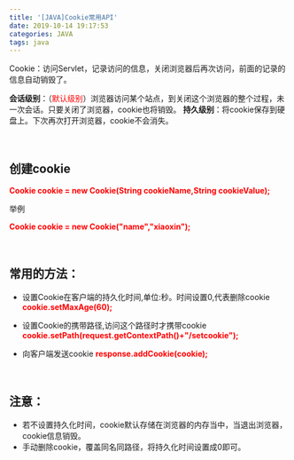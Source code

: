```yaml
---
title: '[JAVA]Cookie常用API'
date: 2019-10-14 19:17:53
categories: JAVA
tags: java
---
```


Cookie：访问Servlet，记录访问的信息，关闭浏览器后再次访问，前面的记录的信息自动销毁了。

**会话级别**：（<span style="color: #ff0000;">默认级别</span>）浏览器访问某个站点，到关闭这个浏览器的整个过程，未一次会话。只要关闭了浏览器，cookie也将销毁。
**持久级别**：将cookie保存到硬盘上。下次再次打开浏览器，cookie不会消失。

&nbsp;

## 创建cookie

<span style="color: #ff0000;">**Cookie cookie = new Cookie(String cookieName,String cookieValue);**</span>

举例

<span style="color: #ff0000;">**Cookie cookie = new Cookie("name","xiaoxin");**</span>

&nbsp;


## 常用的方法：

*   设置Cookie在客户端的持久化时间,单位:秒。时间设置0,代表删除cookie
<span style="color: #ff0000;">**cookie.setMaxAge(60);**</span>
&nbsp;

*   设置Cookie的携带路径,访问这个路径时才携带cookie
**<span style="color: #ff0000;">cookie.setPath(request.getContextPath()+"/setcookie");</span>**
&nbsp;

*   向客户端发送cookie
<span style="color: #ff0000;">**response.addCookie(cookie);**</span>
&nbsp;

&nbsp;

## 注意：

*   若不设置持久化时间，cookie默认存储在浏览器的内存当中，当退出浏览器，cookie信息销毁。
*   手动删除cookie，覆盖同名同路径，将持久化时间设置成0即可。
